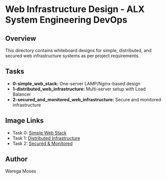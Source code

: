 
# Web Infrastructure Design - ALX System Engineering DevOps

## Overview
This directory contains whiteboard designs for simple, distributed, and secured web infrastructure systems as per project requirements.

## Tasks
- **0-simple_web_stack:** One-server LAMP/Nginx-based design
- **1-distributed_web_infrastructure:** Multi-server setup with Load Balancer
- **2-secured_and_monitored_web_infrastructure:** Secure and monitored infrastructure

## Image Links
- Task 0: [Simple Web Stack](https://imgur.com/a/upCNNsk)
- Task 1: [Distributed Infrastructure](https://imgur.com/xNP8mZA)
- Task 2: [Secured & Monitored](https://imgur.com/AoYa5PI)

## Author
Warega Moses
